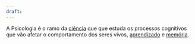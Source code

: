 ```yaml
---
draft:
---
```

A Psicologia é o ramo da [ciência](Ciência.md)  que que estuda os processos cognitivos que vão afetar o comportamento dos seres vivos, [aprendizado](Aprendizado.md) e [memória](Memória). 